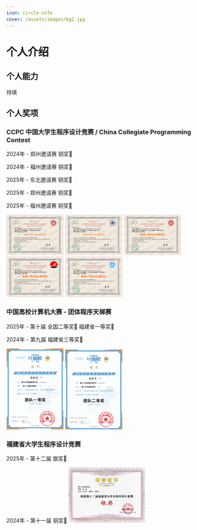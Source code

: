 ```yaml
---
icon: circle-info
cover: /assets/images/bg2.jpg
---
```

# 个人介绍
## 个人能力
待填
## 个人奖项

### CCPC 中国大学生程序设计竞赛 / China Collegiate Programming Contest

2024年 - 郑州邀请赛 铜奖🥉

2024年 - 福州邀请赛 铜奖🥉

2025年 - 东北邀请赛 铜奖🥉

2025年 - 郑州邀请赛 铜奖🥉

2025年 - 福州邀请赛 铜奖🥉

<img src="/assets/images/jiangzhuang4.jpg" width=30% height=auto/>
<img src="/assets/images/jiangzhuang5.jpg" width=30% height=auto/>
<img src="/assets/images/jiangzhuang6.jpg" width=30% height=auto/>
<img src="/assets/images/jiangzhuang7.jpg" width=30% height=auto/>
<img src="/assets/images/jiangzhuang8.jpg" width=30% height=auto/>

### 中国高校计算机大赛 - 团体程序天梯赛

2025年 - 第十届 全国二等奖🥈 福建省一等奖🥇

2024年 - 第九届 福建省三等奖🥉

<img src="/assets/images/jiangzhuang2.jpg" width=30% height=auto/>
<img src="/assets/images/jiangzhuang3.jpg" width=30% height=auto/>

### 福建省大学生程序设计竞赛

2025年 - 第十二届 银奖🥈

2024年 - 第十一届 铜奖🥉
<img src="/assets/images/jiangzhuang1.jpg" width=40% height=auto/>
